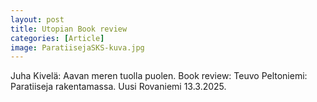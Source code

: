 ```yaml
---
layout: post
title: Utopian Book review
categories: [Article]
image: ParatiisejaSKS-kuva.jpg
---
```

Juha Kivelä: Aavan meren tuolla puolen. Book review: Teuvo Peltoniemi: Paratiiseja rakentamassa. Uusi Rovaniemi 13.3.2025.
